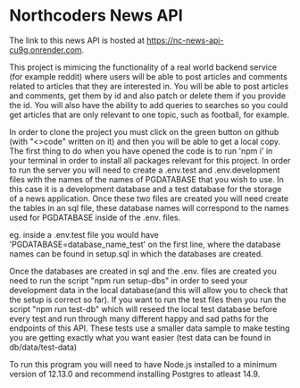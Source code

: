 # Northcoders News API

The link to this news API is hosted at https://nc-news-api-cu9g.onrender.com.

This project is mimicing the functionality of a real world backend service (for example reddit) where users will be able to post articles and comments related to articles that they are interested in. You will be able to post articles and comments, get them by id and also patch or delete them if you provide the id. You will also have the ability to add queries to searches so you could get articles that are only relevant to one topic, such as football, for example.

In order to clone the project you must click on the green button on github (with "<>code" written on it) and then you will be able to get a local copy. The first thing to do when you have opened the code is to run 'npm i' in your terminal in order to install all packages relevant for this project. In order to run the server you will need to create a .env.test and .env.development files with the names of the names of PGDATABASE that you wish to use. In this case it is a development database and a test database for the storage of a news application. Once these two files are created you will need create the tables in an sql file, these database names will correspond to the names used for PGDATABASE inside of the .env. files.

eg. inside a .env.test file you would have 'PGDATABASE=database_name_test' on the first line, where the database names can be found in setup.sql in which the databases are created.

Once the databases are created in sql and the .env. files are created you need to run the script "npm run setup-dbs" in order to seed your development data in the local database(and this will allow you to check that the setup is correct so far). If you want to run the test files then you run the script "npm run test-db" which will reseed the local test database before every test and run through many different happy and sad paths for the endpoints of this API. These tests use a smaller data sample to make testing you are getting exactly what you want easier (test data can be found in db/data/test-data)

To run this program you will need to have Node.js installed to a minimum version of 12.13.0 and recommend installing Postgres to atleast 14.9.

